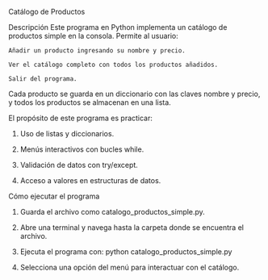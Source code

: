Catálogo de Productos

Descripción
Este programa en Python implementa un catálogo de productos simple en la consola.
Permite al usuario:

    Añadir un producto ingresando su nombre y precio.

    Ver el catálogo completo con todos los productos añadidos.

    Salir del programa.

Cada producto se guarda en un diccionario con las claves nombre y precio, y todos los productos se almacenan en una lista.

El propósito de este programa es practicar:

1. Uso de listas y diccionarios.

2. Menús interactivos con bucles while.

3. Validación de datos con try/except.

4. Acceso a valores en estructuras de datos.

Cómo ejecutar el programa

1. Guarda el archivo como catalogo_productos_simple.py.

2. Abre una terminal y navega hasta la carpeta donde se encuentra el archivo.

3. Ejecuta el programa con: python catalogo_productos_simple.py

4. Selecciona una opción del menú para interactuar con el catálogo.